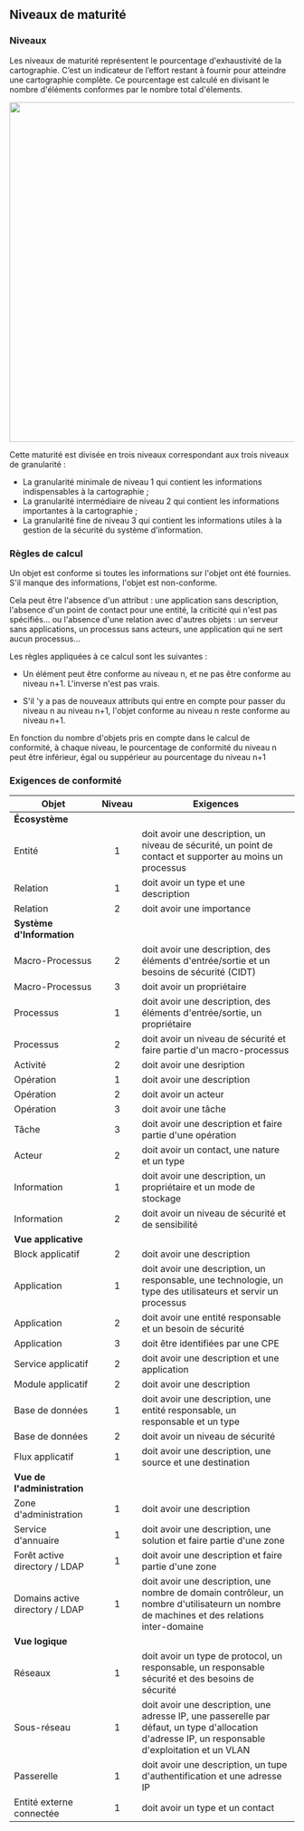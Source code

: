 ## Niveaux de maturité

### Niveaux

Les niveaux de maturité représentent le pourcentage d'exhaustivité de la cartographie.
C’est un indicateur de l’effort restant à fournir pour atteindre une cartographie complète.
Ce pourcentage est calculé en divisant le nombre d'éléments conformes par le nombre total d'élements.

[<img src="images/maturity.png" width="600">](images/maturity.png)

Cette maturité est divisée en trois niveaux correspondant aux trois niveaux de granularité :

* La granularité minimale de niveau 1 qui contient les informations indispensables à la cartographie ;
* La granularité intermédiaire de niveau 2 qui contient les informations importantes à la cartographie ;
* La granularité fine de niveau 3 qui contient les informations utiles à la gestion de la sécurité du système d'information.

### Règles de calcul

Un objet est conforme si toutes les informations sur l'objet ont été fournies.
S'il manque des informations, l'objet est non-conforme.

Cela peut être l'absence d'un attribut : une application sans description, l'absence d'un point de contact pour une entité,
la criticité qui n'est pas spécifiés... ou l'absence d'une relation avec d'autres objets : un serveur sans applications, un processus sans acteurs,
une application qui ne sert aucun processus...

Les règles appliquées à ce calcul sont les suivantes :

* Un élément peut être conforme au niveau n, et ne pas être conforme au niveau n+1. L'inverse n'est pas vrais.

* S'il 'y a pas de nouveaux attributs qui entre en compte pour passer du niveau n au niveau n+1, l'objet conforme au niveau n reste conforme au niveau n+1.

En fonction du nombre d'objets pris en compte dans le calcul de conformité, à chaque niveau,
le pourcentage de conformité du niveau n peut être inférieur, égal ou suppérieur au pourcentage du niveau n+1

### Exigences de conformité


| Objet | Niveau | Exigences |
|---    |:-:     |---              |
| **Écosystème** | | |
| Entité | 1 | doit avoir une description, un niveau de sécurité, un point de contact et supporter au moins un processus |
| Relation | 1 | doit avoir un type et une description |
| Relation | 2 | doit avoir une importance |
| **Système d'Information** | | |
| Macro-Processus | 2 | doit avoir une description, des éléments d'entrée/sortie et un besoins de sécurité (CIDT) |
| Macro-Processus | 3 | doit avoir un propriétaire |
| Processus | 1 | doit avoir une description, des éléments d'entrée/sortie, un propriétaire  |
| Processus | 2 | doit avoir un niveau de sécurité et faire partie d'un macro-processus |
| Activité | 2 | doit avoir une desription |
| Opération | 1 | doit avoir une description |
| Opération | 2 | doit avoir un acteur |
| Opération | 3 | doit avoir une tâche |
| Tâche | 3 | doit avoir une description et faire partie d'une opération |
| Acteur | 2 | doit avoir un contact, une nature et un type |
| Information | 1 | doit avoir une description, un propriétaire et un mode de stockage |
| Information | 2 | doit avoir un niveau de sécurité et de sensibilité |
| **Vue applicative** | | |
| Block applicatif | 2 | doit avoir une description |
| Application | 1 | doit avoir une description, un responsable, une technologie, un type des utilisateurs et servir un processus |
| Application | 2 | doit avoir une entité responsable et un besoin de sécurité |
| Application | 3 | doit être identifiées par une CPE |
| Service applicatif | 2 | doit avoir une description et une application |
| Module applicatif | 2 | doit avoir une description |
| Base de données | 1 | doit avoir une description, une entité responsable, un responsable et un type |
| Base de données | 2 | doit avoir un niveau de sécurité |
| Flux applicatif | 1 | doit avoir une description, une source et une destination |
| **Vue de l'administration** | | |
| Zone d'administration | 1 | doit avoir une description |
| Service d'annuaire | 1 | doit avoir une description, une solution et faire partie d'une zone |
| Forêt active directory / LDAP | 1 | doit avoir une description et faire partie d'une zone |
| Domains active directory / LDAP | 1 | doit avoir une description, une nombre de domain contrôleur, un nombre d'utilisateurn un nombre de machines et des relations inter-domaine |
| **Vue logique** | | |
| Réseaux | 1 | doit avoir un type de protocol, un responsable, un responsable sécurité et des besoins de sécurité |
| Sous-réseau | 1 | doit avoir une description, une adresse IP, une passerelle par défaut, un type d'allocation d'adresse IP, un responsable d'exploitation et un VLAN |
| Passerelle | 1 | doit avoir une description, un tupe d'authentification et une adresse IP |
| Entité externe connectée | 1 | doit avoir un type et un contact |
